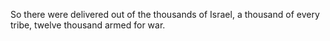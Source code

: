 So there were delivered out of the thousands of Israel, a thousand of every tribe, twelve thousand armed for war.
